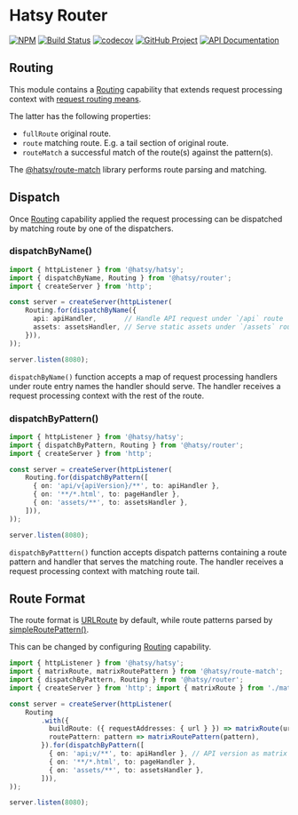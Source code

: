 Hatsy Router
============

[![NPM][npm-image]][npm-url]
[![Build Status][build-status-img]][build-status-link]
[![codecov][codecov-image]][codecov-url]
[![GitHub Project][github-image]][github-url]
[![API Documentation][api-docs-image]][API documentation]

[npm-image]: https://img.shields.io/npm/v/@hatsy/router.svg?logo=npm
[npm-url]: https://www.npmjs.com/package/@hatsy/router
[build-status-img]: https://github.com/hatsyjs/router/workflows/Build/badge.svg
[build-status-link]: https://github.com/hatsyjs/router/actions?query=workflow:Build
[codecov-image]: https://codecov.io/gh/hatsyjs/router/branch/master/graph/badge.svg
[codecov-url]: https://codecov.io/gh/hatsyjs/router/tree/master/packages/router/src
[github-image]: https://img.shields.io/static/v1?logo=github&label=GitHub&message=project&color=informational
[github-url]: https://github.com/hatsyjs/router
[api-docs-image]: https://img.shields.io/static/v1?logo=typescript&label=API&message=docs&color=informational
[API documentation]: https://hatsyjs.github.io/router


Routing
-------

This module contains a [Routing] capability that extends request processing context with
[request routing means][RouterMeans].

The latter has the following properties:

- `fullRoute` original route.
- `route` matching route. E.g. a tail section of original route.
- `routeMatch` a successful match of the route(s) against the pattern(s). 

The [@hatsy/route-match] library performs route parsing and matching. 

[Routing]: https://hatsyjs.github.io/kit/modules/@hatsy_router.html#Routing-1
[RouterMeans]: https://hatsyjs.github.io/kit/interfaces/@hatsy_router.RouterMeans.html
[@hatsy/route-match]: https://www.npmjs.com/package/@hatsy/route-match 


Dispatch
--------

Once [Routing] capability applied the request processing can be dispatched by matching route by one of the dispatchers.


### dispatchByName()

```typescript
import { httpListener } from '@hatsy/hatsy';
import { dispatchByName, Routing } from '@hatsy/router';
import { createServer } from 'http';

const server = createServer(httpListener(
    Routing.for(dispatchByName({
      api: apiHandler,       // Handle API request under `/api` route 
      assets: assetsHandler, // Serve static assets under `/assets` route
    })),
));

server.listen(8080);
```

`dispatchByName()` function accepts a map of request processing handlers under route entry names the handler should
 serve. The handler receives a request processing context with the rest of the route.


### dispatchByPattern()

```typescript
import { httpListener } from '@hatsy/hatsy';
import { dispatchByPattern, Routing } from '@hatsy/router';
import { createServer } from 'http';

const server = createServer(httpListener(
    Routing.for(dispatchByPattern([
      { on: 'api/v{apiVersion}/**', to: apiHandler },
      { on: '**/*.html', to: pageHandler },
      { on: 'assets/**', to: assetsHandler },      
    ])),
));

server.listen(8080);
```

`dispatchByPatttern()` function accepts dispatch patterns containing a route pattern and handler that serves
the matching route. The handler receives a request processing context with matching route tail.


Route Format
------------

The route format is [URLRoute] by default, while route patterns parsed by [simpleRoutePattern()].

This can be changed by configuring [Routing] capability.

```typescript
import { httpListener } from '@hatsy/hatsy';
import { matrixRoute, matrixRoutePattern } from '@hatsy/route-match';
import { dispatchByPattern, Routing } from '@hatsy/router';
import { createServer } from 'http'; import { matrixRoute } from './matrix-route';

const server = createServer(httpListener(
    Routing
        .with({
          buildRoute: ({ requestAddresses: { url } }) => matrixRoute(url),
          routePattern: pattern => matrixRoutePattern(pattern),
        }).for(dispatchByPattern([
          { on: 'api;v/**', to: apiHandler }, // API version as matrix attribute
          { on: '**/*.html', to: pageHandler },
          { on: 'assets/**', to: assetsHandler },      
        ])),
));

server.listen(8080);
```


[URLRoute]: https://hatsyjs.github.io/route-match/interfaces/URLRoute.html
[simpleRoutePattern()]: https://hatsyjs.github.io/route-match/globals.html#simpleRoutePattern 
